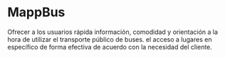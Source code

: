 # MappBus
Ofrecer a los usuarios rápida información, comodidad y orientación a la hora de utilizar el transporte público de buses. el acceso a lugares en específico de forma efectiva de acuerdo con la necesidad del cliente.
